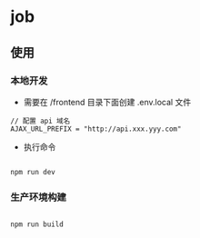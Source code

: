 job
===

## 使用

### 本地开发

- 需要在 /frontend 目录下面创建 .env.local 文件

```
// 配置 api 域名
AJAX_URL_PREFIX = "http://api.xxx.yyy.com"
```
- 执行命令


``` bash

npm run dev

```

### 生产环境构建

``` bash

npm run build

```

